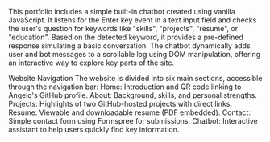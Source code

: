 This portfolio includes a simple built-in chatbot created using vanilla JavaScript. It listens for the Enter key event in a text input field and checks the user's question for keywords like "skills", "projects", "resume", or "education". Based on the detected keyword, it provides a pre-defined response simulating a basic conversation. The chatbot dynamically adds user and bot messages to a scrollable log using DOM manipulation, offering an interactive way to explore key parts of the site.

Website Navigation
The website is divided into six main sections, accessible through the navigation bar:
Home: Introduction and QR code linking to Angelo's GitHub profile.
About: Background, skills, and personal strengths.
Projects: Highlights of two GitHub-hosted projects with direct links.
Resume: Viewable and downloadable resume (PDF embedded).
Contact: Simple contact form using Formspree for submissions.
Chatbot: Interactive assistant to help users quickly find key information.
